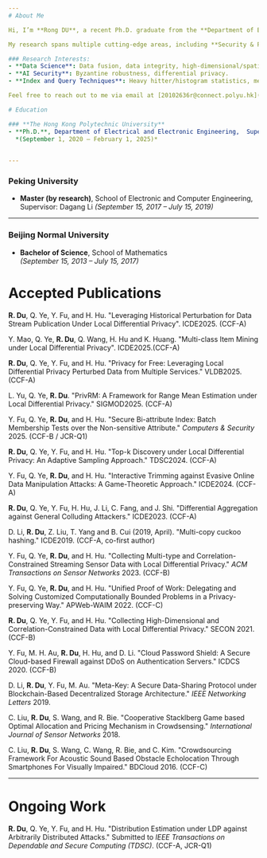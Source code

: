 ```yaml
---
# About Me

Hi, I’m **Rong DU**, a recent Ph.D. graduate from the **Department of Electrical and Electronic Engineering** at **The Hong Kong Polytechnic University**.  

My research spans multiple cutting-edge areas, including **Security & Privacy**, **Blockchain**, and **Differential Privacy**. I am passionate about solving real-world challenges through advanced technologies and am currently seeking opportunities to contribute my expertise in academia or industry.

### Research Interests:
- **Data Science**: Data fusion, data integrity, high-dimensional/spatiotemporal data processing.
- **AI Security**: Byzantine robustness, differential privacy.
- **Index and Query Techniques**: Heavy hitter/histogram statistics, membership tests, Cuckoo hashing.

Feel free to reach out to me via email at [20102636r@connect.polyu.hk](mailto:20102636r@connect.polyu.hk) or connect for potential collaborations and opportunities.

# Education

### **The Hong Kong Polytechnic University**
- **Ph.D.**, Department of Electrical and Electronic Engineering,  Supervisor: Haibo Hu, Qingqing Ye
  *(September 1, 2020 – February 1, 2025)*
 

---
```


### **Peking University**
- **Master (by research)**, School of Electronic and Computer Engineering,  Supervisor: Dagang Li
  *(September 15, 2017 – July 15, 2019)*

---

### **Beijing Normal University**
- **Bachelor of Science**, School of Mathematics  
  *(September 15, 2013 – July 15, 2017)*


# Accepted Publications

**R. Du**, Q. Ye, Y. Fu, and H. Hu. "Leveraging Historical Perturbation for Data Stream Publication Under Local Differential Privacy". ICDE2025. (CCF-A)

Y. Mao, Q. Ye, **R. Du**, Q. Wang,  H. Hu and K. Huang. "Multi-class Item Mining under Local Differential Privacy". ICDE2025.(CCF-A)

**R. Du**, Q. Ye, Y. Fu, and H. Hu. "Privacy for Free: Leveraging Local Differential Privacy Perturbed Data from Multiple Services." VLDB2025. (CCF-A)

L. Yu, Q. Ye, **R. Du**. "PrivRM: A Framework for Range Mean Estimation under Local Differential Privacy." SIGMOD2025. (CCF-A)

Y. Fu, Q. Ye, **R. Du**, and H. Hu. "Secure Bi-attribute Index: Batch Membership Tests over the Non-sensitive Attribute." *Computers & Security* 2025. (CCF-B / JCR-Q1)

**R. Du**, Q. Ye, Y. Fu, and H. Hu. "Top-k Discovery under Local Differential Privacy: An Adaptive Sampling Approach." TDSC2024. (CCF-A)

Y. Fu, Q. Ye, **R. Du**, and H. Hu. "Interactive Trimming against Evasive Online Data Manipulation Attacks: A Game-Theoretic Approach." ICDE2024. (CCF-A)

**R. Du**, Q. Ye, Y. Fu, H. Hu, J. Li, C. Fang, and J. Shi. "Differential Aggregation against General Colluding Attackers." ICDE2023. (CCF-A)

D. Li, **R. Du**, Z. Liu, T. Yang and B. Cui (2019, April). "Multi-copy cuckoo hashing." ICDE2019. (CCF-A, co-first author)

Y. Fu, Q. Ye, **R. Du**, and H. Hu. "Collecting Multi-type and Correlation-Constrained Streaming Sensor Data with Local Differential Privacy." *ACM Transactions on Sensor Networks* 2023. (CCF-B)

Y. Fu, Q. Ye, **R. Du**, and H. Hu. "Unified Proof of Work: Delegating and Solving Customized Computationally Bounded Problems in a Privacy-preserving Way." APWeb-WAIM 2022. (CCF-C)

**R. Du**, Q. Ye, Y. Fu, and H. Hu. "Collecting High-Dimensional and Correlation-Constrained Data with Local Differential Privacy." SECON 2021. (CCF-B)

Y. Fu, M. H. Au, **R. Du**, H. Hu, and D. Li. "Cloud Password Shield: A Secure Cloud-based Firewall against DDoS on Authentication Servers." ICDCS 2020. (CCF-B)

D. Li, **R. Du**, Y. Fu, M. Au. "Meta-Key: A Secure Data-Sharing Protocol under Blockchain-Based Decentralized Storage Architecture." *IEEE Networking Letters* 2019.

C. Liu, **R. Du**, S. Wang, and R. Bie. "Cooperative Stacklberg Game based Optimal Allocation and Pricing Mechanism in Crowdsensing." *International Journal of Sensor Networks* 2018.

C. Liu, **R. Du**, S. Wang, C. Wang, R. Bie, and C. Kim. "Crowdsourcing Framework For Acoustic Sound Based Obstacle Echolocation Through Smartphones For Visually Impaired." BDCloud 2016. (CCF-C)

---

# Ongoing Work

**R. Du**, Q. Ye, Y. Fu, and H. Hu. "Distribution Estimation under LDP against Arbitrarily Distributed Attacks." Submitted to *IEEE Transactions on Dependable and Secure Computing (TDSC)*. (CCF-A, JCR-Q1)

